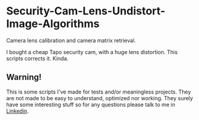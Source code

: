 # Security-Cam-Lens-Undistort-Image-Algorithms
Camera lens calibration and camera matrix retrieval.

I bought a cheap Tapo security cam, with a huge lens distortion. This scripts corrects it. Kinda.



## Warning!
This is some scripts I've made for tests and/or meaningless projects. They are not made to be easy to understand, optimized nor working. They surely have some interesting stuff so for any questions please talk to me in [Linkedin](https://www.linkedin.com/in/diego-bonilla-salvador/).



